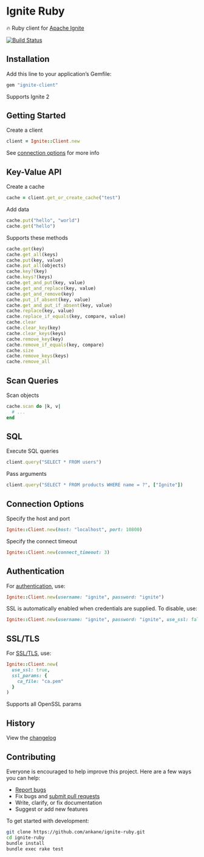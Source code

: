 # Ignite Ruby

:fire: Ruby client for [Apache Ignite](https://ignite.apache.org/)

[![Build Status](https://github.com/ankane/ignite-ruby/actions/workflows/build.yml/badge.svg)](https://github.com/ankane/ignite-ruby/actions)

## Installation

Add this line to your application’s Gemfile:

```ruby
gem "ignite-client"
```

Supports Ignite 2

## Getting Started

Create a client

```ruby
client = Ignite::Client.new
```

See [connection options](#connection-options) for more info

## Key-Value API

Create a cache

```ruby
cache = client.get_or_create_cache("test")
```

Add data

```ruby
cache.put("hello", "world")
cache.get("hello")
```

Supports these methods

```ruby
cache.get(key)
cache.get_all(keys)
cache.put(key, value)
cache.put_all(objects)
cache.key?(key)
cache.keys?(keys)
cache.get_and_put(key, value)
cache.get_and_replace(key, value)
cache.get_and_remove(key)
cache.put_if_absent(key, value)
cache.get_and_put_if_absent(key, value)
cache.replace(key, value)
cache.replace_if_equals(key, compare, value)
cache.clear
cache.clear_key(key)
cache.clear_keys(keys)
cache.remove_key(key)
cache.remove_if_equals(key, compare)
cache.size
cache.remove_keys(keys)
cache.remove_all
```

## Scan Queries

Scan objects

```ruby
cache.scan do |k, v|
  # ...
end
```

## SQL

Execute SQL queries

```ruby
client.query("SELECT * FROM users")
```

Pass arguments

```ruby
client.query("SELECT * FROM products WHERE name = ?", ["Ignite"])
```

## Connection Options

Specify the host and port

```ruby
Ignite::Client.new(host: "localhost", port: 10800)
```

Specify the connect timeout

```ruby
Ignite::Client.new(connect_timeout: 3)
```

## Authentication

For [authentication](https://ignite.apache.org/docs/latest/security/authentication), use:

```ruby
Ignite::Client.new(username: "ignite", password: "ignite")
```

SSL is automatically enabled when credentials are supplied. To disable, use:

```ruby
Ignite::Client.new(username: "ignite", password: "ignite", use_ssl: false)
```

## SSL/TLS

For [SSL/TLS](https://ignite.apache.org/docs/latest/security/ssl-tls#ssl-for-clients), use:

```ruby
Ignite::Client.new(
  use_ssl: true,
  ssl_params: {
    ca_file: "ca.pem"
  }
)
```

Supports all OpenSSL params

## History

View the [changelog](https://github.com/ankane/ignite-ruby/blob/master/CHANGELOG.md)

## Contributing

Everyone is encouraged to help improve this project. Here are a few ways you can help:

- [Report bugs](https://github.com/ankane/ignite-ruby/issues)
- Fix bugs and [submit pull requests](https://github.com/ankane/ignite-ruby/pulls)
- Write, clarify, or fix documentation
- Suggest or add new features

To get started with development:

```sh
git clone https://github.com/ankane/ignite-ruby.git
cd ignite-ruby
bundle install
bundle exec rake test
```
